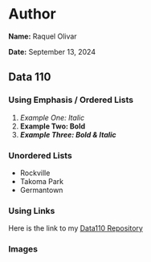 # Author
**Name:** Raquel Olivar

**Date:** September 13, 2024

## Data 110    

### Using Emphasis / Ordered Lists
1. *Example One: Italic*
2. **Example Two: Bold**
3. ***Example Three: Bold & Italic***

### Unordered Lists 
- Rockville
- Takoma Park
- Germantown

### Using Links 
Here is the link to my [Data110 Repository](https://github.com/ddiaz63/Data110-32213](https://github.com/rvquel/Data110-22016))

### Images
